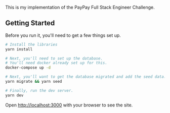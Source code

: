This is my implementation of the PayPay Full Stack Engineer Challenge.

## Getting Started

Before you run it, you'll need to get a few things set up.

```bash
# Install the libraries
yarn install

# Next, you'll need to set up the database.
# You'll need docker already set up for this.
docker-compose up -d

# Next, you'll want to get the database migrated and add the seed data.
yarn migrate && yarn seed

# Finally, run the dev server.
yarn dev
```

Open [http://localhost:3000](http://localhost:3000) with your browser to see the site.
